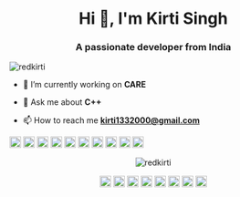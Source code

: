 <h1 align="center">Hi 👋, I'm Kirti Singh</h1>
<h3 align="center">A passionate developer from India</h3>
<p align="left"> <img src="https://komarev.com/ghpvc/?username=redkirti" alt="redkirti" /> </p>

- 🔭 I’m currently working on **CARE**

- 💬 Ask me about **C++**

- 📫 How to reach me **kirti1332000@gmail.com**

<p align="left"><img src="https://devicons.github.io/devicon/devicon.git/icons/bootstrap/bootstrap-plain.svg" alt="bootstrap" width="20" height="20"/> <img src="https://devicons.github.io/devicon/devicon.git/icons/c/c-original.svg" alt="c" width="20" height="20"/> <img src="https://devicons.github.io/devicon/devicon.git/icons/cplusplus/cplusplus-original.svg" alt="cplusplus" width="20" height="20"/> <img src="https://devicons.github.io/devicon/devicon.git/icons/css3/css3-original-wordmark.svg" alt="css3" width="20" height="20"/> <img src="https://devicons.github.io/devicon/devicon.git/icons/html5/html5-original-wordmark.svg" alt="html5" width="20" height="20"/> <img src="https://devicons.github.io/devicon/devicon.git/icons/java/java-original-wordmark.svg" alt="java" width="20" height="20"/> <img src="https://devicons.github.io/devicon/devicon.git/icons/javascript/javascript-original.svg" alt="javascript" width="20" height="20"/> <img src="https://devicons.github.io/devicon/devicon.git/icons/mongodb/mongodb-original-wordmark.svg" alt="mongodb" width="20" height="20"/> <img src="https://devicons.github.io/devicon/devicon.git/icons/mysql/mysql-original-wordmark.svg" alt="mysql" width="20" height="20"/> <img src="https://devicons.github.io/devicon/devicon.git/icons/python/python-original-wordmark.svg" alt="python" width="20" height="20"/></p><p align="center"> <img src="https://github-readme-stats.vercel.app/api?username=redkirti&show_icons=true" alt="redkirti" /> </p>

<p align="center">
<a href="https://dev.to/redkirti" target="blank"><img align="center" src="https://cdn.jsdelivr.net/npm/simple-icons@3.0.1/icons/dev-dot-to.svg" alt="redkirti" height="20" width="20" /></a>
<a href="https://twitter.com/kirti1332000" target="blank"><img align="center" src="https://cdn.jsdelivr.net/npm/simple-icons@3.0.1/icons/twitter.svg" alt="kirti1332000" height="20" width="20" /></a>
<a href="https://linkedin.com/in/kirti1332000" target="blank"><img align="center" src="https://cdn.jsdelivr.net/npm/simple-icons@3.0.1/icons/linkedin.svg" alt="kirti1332000" height="20" width="20" /></a>
<a href="https://kaggle.com/kirti1332000" target="blank"><img align="center" src="https://cdn.jsdelivr.net/npm/simple-icons@3.0.1/icons/kaggle.svg" alt="kirti1332000" height="20" width="20" /></a>
<a href="https://fb.com/redkirti" target="blank"><img align="center" src="https://cdn.jsdelivr.net/npm/simple-icons@3.0.1/icons/facebook.svg" alt="redkirti" height="20" width="20" /></a>
<a href="https://instagram.com/t_h_e__i_n_v_i_n_c_i_b_l_e" target="blank"><img align="center" src="https://cdn.jsdelivr.net/npm/simple-icons@3.0.1/icons/instagram.svg" alt="t_h_e__i_n_v_i_n_c_i_b_l_e" height="20" width="20" /></a>
<a href="https://dribbble.com/kirti1332000" target="blank"><img align="center" src="https://cdn.jsdelivr.net/npm/simple-icons@3.0.1/icons/dribbble.svg" alt="kirti1332000" height="20" width="20" /></a>
<a href="https://medium.com/@kirti1332000" target="blank"><img align="center" src="https://cdn.jsdelivr.net/npm/simple-icons@3.0.1/icons/medium.svg" alt="@kirti1332000" height="20" width="20" /></a>
</p>
